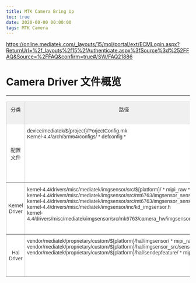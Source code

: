 ```yaml
---
title: MTK Camera Bring Up
toc: true
date: 2020-00-00 00:00:00
tags: MTK Camera
---
```


https://online.mediatek.com/_layouts/15/mol/portal/ext/ECMLogin.aspx?ReturnUrl=%2f_layouts%2f15%2fAuthenticate.aspx%3fSource%3d%252FFAQ&Source=%2FFAQ&confirm=true#/SW/FAQ21886

# Camera Driver 文件概览

------

<style type="text/css">
.tg  {border-collapse:collapse;border-color:#ccc;border-spacing:0;}
.tg td{background-color:#fff;border-color:#ccc;border-style:solid;border-width:1px;color:#333;
  font-family:Arial, sans-serif;font-size:14px;overflow:hidden;padding:10px 5px;word-break:normal;}
.tg th{background-color:#f0f0f0;border-color:#ccc;border-style:solid;border-width:1px;color:#333;
  font-family:Arial, sans-serif;font-size:14px;font-weight:normal;overflow:hidden;padding:10px 5px;word-break:normal;}
.tg .tg-9wq8{border-color:inherit;text-align:center;vertical-align:middle}
.tg .tg-c3ow{border-color:inherit;text-align:center;vertical-align:top}
.tg .tg-0pky{border-color:inherit;text-align:left;vertical-align:top}
</style>
<table class="tg">
<thead>
  <tr>
    <th class="tg-c3ow">分类</th>
    <th class="tg-c3ow">路径</th>
    <th class="tg-c3ow">描述</th>
  </tr>
</thead>
<tbody>
  <tr>
    <td class="tg-9wq8">配置文件</td>
    <td class="tg-0pky"><span style="font-weight:400;font-style:normal">device/mediatek/${project}/PorjectConfig.mk</span><br><span style="font-weight:400;font-style:normal">Kernel-4.4/arch/arm64/configs/ * defconfig *</span></td>
    <td class="tg-9wq8">应该是编译相关</td>
  </tr>
  <tr>
    <td class="tg-9wq8">Kernel Driver</td>
    <td class="tg-0pky">kernel-4.4/drivers/misc/mediatek/imgsensor/src/${platform}/ * mipi_raw *<br>kernel-4.4/drivers/misc/mediatek/imgsensor/src/mt6763/imgsensor_sensor_list.c <br><span style="font-weight:400;font-style:normal">kernel-4.4/drivers/misc/mediatek/imgsensor/src/mt6763/imgsensor_sensor_list.h</span><br>kernel-4.4/drivers/misc/mediatek/imgsensor/inc/kd_imgsensor.h<br>kernel-4.4/drivers/misc/mediatek/imgsensor/src/mk6763/camera_hw/imgsensor_cofg_table.c</td>
    <td class="tg-9wq8">内核驱动相关</td>
  </tr>
  <tr>
    <td class="tg-9wq8">Hal Driver</td>
    <td class="tg-0pky"><span style="font-weight:400;font-style:normal">vendor/mediatek/proprietary/custom/${platform}/hal/imgsensor/ * mipi_raw */</span><br><span style="font-weight:400;font-style:normal">vendor/mediatek/proprietary/custom/${platform}/hal/imgsensor_src/sensorlist.cpp/</span><br><span style="font-weight:400;font-style:normal">vendor/mediatek/proprietary/custom/${platform}/hal/sendepfeature/ * mipi_raw */</span></td>
    <td class="tg-9wq8">Hal 驱动相关</td>
  </tr>
</tbody>
</table>

